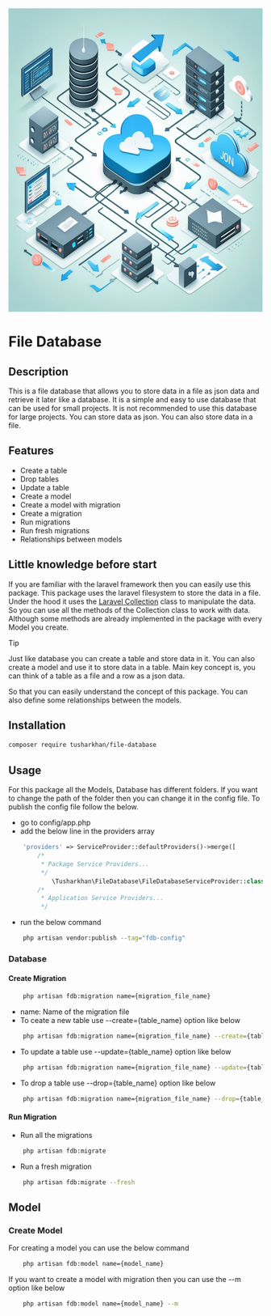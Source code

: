 <center>
    <img src="img2.jpg" width="924" height="600">
</center>

# File Database

## Description
This is a file database that allows you to store data in a file as json data and retrieve it later like a database. 
It is a simple and easy to use database that can be used for small projects. It is not recommended to use this database for large projects.
You can store data as json. You can also store data in a file.

## Features
- Create a table
- Drop tables
- Update a table
- Create a model
- Create a model with migration
- Create a migration
- Run migrations
- Run fresh migrations
- Relationships between models

## Little knowledge before start
    
If you are familiar with the laravel framework then you can easily use this package.
This package uses the laravel filesystem to store the data in a file. Under the hood it uses the [Laravel Collection](https://laravel.com/docs/10.x/collections) class to manipulate the data. 
So you can use all the methods of the Collection class to work with data. Although some methods are already implemented in the package with every Model you create.

> [!TIP]
> Just like database you can create a table and store data in it. You can also create a model and use it to store data in a table. Main key concept is, you can think of a table as a file and a row as a json data.

So that you can easily understand the concept of this package. You can also define some relationships between the models. 



## Installation
```bash
composer require tusharkhan/file-database
```

## Usage
For this package all the Models, Database has different folders. If you want to change the path of the folder then you can change it in the config file.
To publish the config file follow the below.

- go to config/app.php
- add the below line in the providers array
```php
    'providers' => ServiceProvider::defaultProviders()->merge([
        /*
         * Package Service Providers...
         */
            \Tusharkhan\FileDatabase\FileDatabaseServiceProvider::class,
        /*
         * Application Service Providers...
         */
```

- run the below command


```bash
    php artisan vendor:publish --tag="fdb-config"
```

### Database
 
#### Create Migration

```bash
    php artisan fdb:migration name={migration_file_name}
```

- name: Name of the migration file
- To ceate a new table use --create={table_name} option like below
```bash
    php artisan fdb:migration name={migration_file_name} --create={table_name}
```
- To update a table use --update={table_name} option like below
```bash
    php artisan fdb:migration name={migration_file_name} --update={table_name}
```
- To drop a table use --drop={table_name} option like below
```bash
    php artisan fdb:migration name={migration_file_name} --drop={table_name}
```

#### Run Migration

- Run all the migrations
```bash
    php artisan fdb:migrate
```
- Run a fresh migration
```bash
    php artisan fdb:migrate --fresh
```


## Model

### Create Model
For creating a model you can use the below command

```bash
    php artisan fdb:model name={model_name}
```

If you want to create a model with migration then you can use the --m option like below

```bash
    php artisan fdb:model name={model_name} --m
```

